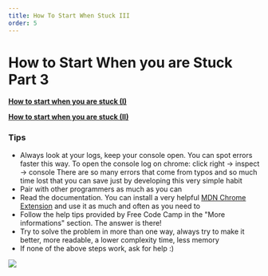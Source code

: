 ```yaml
---
title: How To Start When Stuck III
order: 5
---
```

# How to Start When you are Stuck Part 3

**[How to start when you are stuck (I)](How-To-Start-When-Stuck-I)**

**[How to start when you are stuck (II)](How-To-Start-When-Stuck-II)**

### Tips

- Always look at your logs, keep your console open. You can spot errors faster this way. To open the console log on chrome: click right -> inspect -> console There are so many errors that come from typos and so much time lost that you can save just by developing this very simple habit
- Pair with other programmers as much as you can
- Read the documentation. You can install a very helpful [MDN Chrome Extension](https://chrome.google.com/webstore/detail/mdn-search/ffpifaemeofjmncjdbegmbpcdaemkeoc) and use it as much and often as you need to
- Follow the help tips provided by Free Code Camp in the "More informations" section. The answer is there!
- Try to solve the problem in more than one way, always try to make it better, more readable, a lower complexity time, less memory
- If none of the above steps work, ask for help :)

![](https://biancamihai.github.io/img/console.png)
